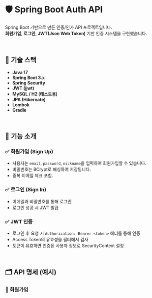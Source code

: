 # 🛡️ Spring Boot Auth API

Spring Boot 기반으로 만든 인증/인가 API 프로젝트입니다.  
**회원가입**, **로그인**, **JWT(Json Web Token)** 기반 인증 시스템을 구현했습니다.

<br>

## 📌 기술 스택

- **Java 17**
- **Spring Boot 3.x**
- **Spring Security**
- **JWT (jjwt)**
- **MySQL / H2 (테스트용)**
- **JPA (Hibernate)**
- **Lombok**
- **Gradle**

<br>

## 🚀 기능 소개

### ✅ 회원가입 (Sign Up)
- 사용자는 `email`, `password`, `nickname`을 입력하여 회원가입할 수 있습니다.
- 비밀번호는 BCrypt로 해싱하여 저장됩니다.
- 중복 이메일 체크 포함.

### ✅ 로그인 (Sign In)
- 이메일과 비밀번호를 통해 로그인
- 로그인 성공 시 JWT 발급

### ✅ JWT 인증
- 로그인 후 요청 시 `Authorization: Bearer <token>` 헤더를 통해 인증
- Access Token의 유효성을 필터에서 검사
- 토큰이 유효하면 인증된 사용자 정보로 SecurityContext 설정

<br>

## 🗂️ API 명세 (예시)

### 📍 회원가입
